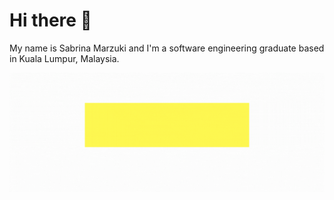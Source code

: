 
# Hi there 👋
My name is Sabrina Marzuki and I'm a software engineering graduate based in Kuala Lumpur, Malaysia.

![](https://github.com/sbrnmrzk/sbrnmrzk/blob/master/header.gif)


<!--
**sbrnmrzk/sbrnmrzk** is a ✨ _special_ ✨ repository because its `README.md` (this file) appears on your GitHub profile.

Here are some ideas to get you started:

- 🔭 I’m currently working on ...
- 🌱 I’m currently learning ...
- 👯 I’m looking to collaborate on ...
- 🤔 I’m looking for help with ...
- 💬 Ask me about ...
- 📫 How to reach me: ...
- 😄 Pronouns: ...
- ⚡ Fun fact: ...
-->
